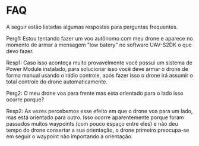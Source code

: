 # FAQ

A seguir estão listadas algumas respostas para perguntas frequentes.

Perg1: Estou tentando fazer um voo autônomo com meu drone e aparece no momento de armar a mensagem "low batery" no software UAV-S2DK o que devo fazer.

Resp1: Caso isso aconteça muito provavelmente você possui um sistema de Power Module instalado, para solucionar isso você deve armar o drone de forma manual usando o rádio controle, após fazer isso o drone irá assumir o total controle do drone automaticamente.

Perg2: O meu drone voa para frente mas esta orientado para o lado isso ocorre porque?

Resp2: As vezes percebemos esse efeito em que o drone voa para um lado, mas está orientado para outro. Isso ocorre aparentemente porque foram passados muitos waypoints (com pouco espaço entre eles) e não deu tempo do drone consertar a sua orientação, o drone primeiro preocupa-se em seguir o waypoint não importando a orientação.
